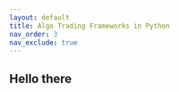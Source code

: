```yaml
---
layout: default
title: Algo Trading Frameworks in Python
nav_order: 3
nav_exclude: true
---
```

## Hello there